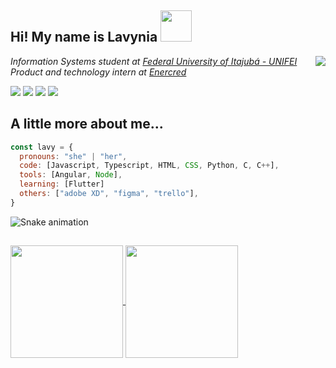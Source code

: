 <h2>Hi! My name is Lavynia <img src="https://static.wikia.nocookie.net/valorant/images/a/a1/Make_%27Em_Dance_Spray.gif/revision/latest/scale-to-width-down/250?cb=20210226202913" width="50"></h2>
<img align="right" src="https://media.tenor.com/images/8e7f7acc55980d621c34cad5815081f6/tenor.gif">
<p><em>Information Systems student at <a href="https://unifei.edu.br/">Federal University of Itajubá - UNIFEI</a></br>Product and technology intern at <a href="https://enercred.com.br/">Enercred</a>
</em></p>
<div>
<img src="https://img.shields.io/badge/lavy%20%233030-1793D1?logo=discord&logoColor=fff&style=for-the-badge">
<a href="https://instagram.com/lalaskka" target="_blank"><img src="https://img.shields.io/badge/-Instagram-%23E4405F?style=for-the-badge&logo=instagram&logoColor=white" target="_blank"></a>
<a href = "mailto:lavynia.oliveira@unifei.edu.br"><img src="https://img.shields.io/badge/Gmail-D14836?style=for-the-badge&logo=gmail&logoColor=white" target="_blank"></a>
<a href="https://www.linkedin.com/in/lavynia-de-oliveira-2b121322b/" target="_blank"><img src="https://img.shields.io/badge/-LinkedIn-%230077B5?style=for-the-badge&logo=linkedin&logoColor=white" target="_blank"></a>
</div>

## A little more about me...  

```javascript
const lavy = {
  pronouns: "she" | "her",
  code: [Javascript, Typescript, HTML, CSS, Python, C, C++],
  tools: [Angular, Node],
  learning: [Flutter]
  others: ["adobe XD", "figma", "trello"],
}
```
![Snake animation](https://github.com/lavyoliveira/lavyoliveira/blob/output/github-contribution-grid-snake.svg)
<h2></h2>
 <div>
<a href="https://github.com/lavyoliveira">
<img align="center" height="180em" src="https://github-readme-stats.vercel.app/api/top-langs/?username=lavyoliveira&layout=compact&langs_count=7&theme=midnight-purple"/>
<img align="center" height="180em" src="https://github-readme-stats.vercel.app/api?username=lavyoliveira&show_icons=true&theme=midnight-purple&include_all_commits=true&count_private=true"/>
</div>
